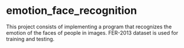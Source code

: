 # emotion_face_recognition
This project consists of implementing a program that recognizes the emotion of the faces of people in images. FER-2013 dataset is used for training and testing.
